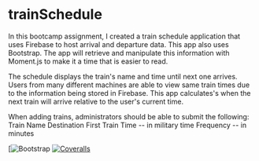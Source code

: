 # trainSchedule

In this bootcamp assignment, I created a train schedule application that uses Firebase to host arrival and departure data. This app also uses Bootstrap. The app will retrieve and manipulate this information with Moment.js to make it a time that is easier to read.

The schedule displays the train's name and time until next one arrives.
Users from many different machines are able to view same train times due to the information being stored in Firebase.
This app calculates's when the next train will arrive relative to the user's current time.

When adding trains, administrators should be able to submit the following:
Train Name
Destination
First Train Time -- in military time
Frequency -- in minutes

[![Bootstrap](https://img.shields.io/badge/-Built%20with%20Bootstrap-blueviolet)
[![Coveralls](http://img.shields.io/coveralls/rstacruz/REPO.svg?style=flat)](https://coveralls.io/r/rstacruz/REPO)
